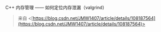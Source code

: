 C++ 内存管理 —— 如何定位内存泄漏（valgrind）
 > 来自 <[https://blog.csdn.net/JMW1407/article/details/108187564](https://blog.csdn.net/JMW1407/article/details/108187564)>